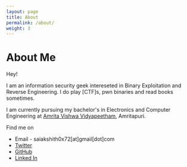 ```yaml
---
layout: page
title: About
permalink: /about/
weight: 3
---
```


# **About Me**

Hey!

I am an information security geek intereseted in Binary Exploitation and Reverse Engineering. I do play [CTF]s, pwn binaries and read books sometimes.

I am currently pursuing my bachelor's in Electronics and Computer Engineering at [Amrita Vishwa Vidyapeetham](https://amrita.edu/campus/amritapuri/), Amritapuri.

Find me on
- Email - saiakshith0x72[at]gmail[dot]com
- [Twitter](https://twitter.com/gilf0ile)
- [GitHub](https://github.com/gilf0ile)
- [Linked In](https://linkedin.com/in/sai-akshith-naeeni)

<!--- Commented

<div class="row">
{% include about/skills.html title="Programming Skills" source=site.data.programming-skills %}
{% include about/skills.html title="Other Skills" source=site.data.other-skills %}
</div>

<div class="row">
{% include about/timeline.html %}
</div>

--->